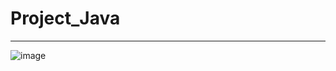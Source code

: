 # Project_Java
---
![image](https://user-images.githubusercontent.com/73344383/147545206-58c048fb-d747-463f-a8bf-820c73b1ad25.png)
